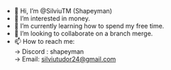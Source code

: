 - 👋 Hi, I’m @SilviuTM (Shapeyman)
- 👀 I’m interested in money.
- 🌱 I’m currently learning how to spend my free time.
- 💞️ I’m looking to collaborate on a branch merge.
- 📫 How to reach me: \
          -> Discord : shapeyman \
          -> Email:    silviutudor24@gmail.com

<!---
SilviuTM/SilviuTM is a ✨ special ✨ repository because its `README.md` (this file) appears on your GitHub profile.
You can click the Preview link to take a look at your changes.
--->

